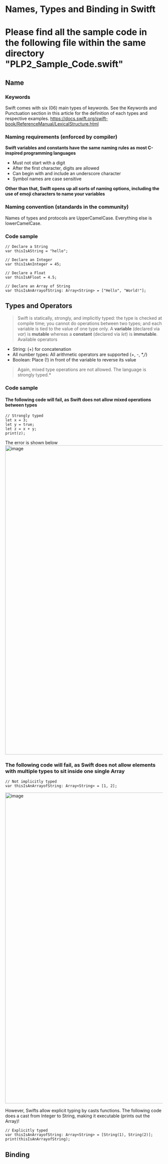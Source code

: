 # Names, Types and Binding in Switft
# Please find all the sample code in the following file within the same directory "PLP2_Sample_Code.swift"

## Name
### Keywords
Swift comes with six (06) main types of keywords. See the Keywords and Punctuation section in this article for the definition of each types and respective examples. https://docs.swift.org/swift-book/ReferenceManual/LexicalStructure.html

### Naming requirements (enforced by compiler)
**Swift variables and constants have the same naming rules as most C-inspired programming languages**
- Must not start with a digit
- After the first character, digits are allowed
- Can begin with and include an underscore character
- Symbol names are case sensitive

**Other than that, Swift opens up all sorts of naming options, including the use of emoji characters to name your variables**

### Naming convention (standards in the community) 
Names of types and protocols are UpperCamelCase. Everything else is lowerCamelCase.

### Code sample
```
// Declare a String
var thisIsAString = "hello";

// Declare an Integer
var thisIsAnInteger = 45;

// Declare a Float
var thisIsAFloat = 4.5;

// Declare an Array of String
var thisIsAnArrayofString: Array<String> = ["Hello", "World!"];
```

## Types and Operators
> Swift is statically, strongly, and implicitly typed: the type is checked at compile time; you cannot do operations between two types; and each variable is tied to the value of one type only.
> A **variable** (declared via *var*) is **mutable** whereas a **constant** (declared via *let*) is **immutable**.
> Available operators
 - String: (+) for concatenation
 - All number types: All arithmetic operators are supported (+, -, *,/)
 - Boolean: Place (!) in front of the variable to reverse its value

> Again, mixed type operations are not allowed. The language is strongly typed.*

### Code sample
#### The following code will fail, as Swift does not allow mixed operations between types

```
// Strongly typed
let x = 3;
let y = true;
let z = x + y;
print(z);
```

The error is shown below
<img width="986" alt="image" src="https://user-images.githubusercontent.com/53080478/156922753-e61f9c7d-9983-4816-b08d-18bc08086d35.png">

### The following code will fail, as Swift does not allow elements with multiple types to sit inside one single Array
```
// Not implicitly typed
var thisIsAnArrayofString: Array<String> = [1, 2];
```

<img width="991" alt="image" src="https://user-images.githubusercontent.com/53080478/156922840-992f8899-c0f7-44ae-a649-020d1a724571.png">

However, Swifts allow explicit typing by casts functions. The following code does a cast from Integer to String, making it executable (prints out the Array)!

```
// Explicitly typed
var thisIsAnArrayofString: Array<String> = [String(1), String(2)];
print(thisIsAnArrayofString);
```

## Binding

